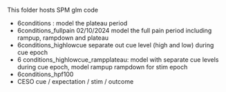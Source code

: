 This folder hosts SPM glm code

* 6conditions                   : model the plateau period
* 6conditions_fullpain      02/10/2024       model the full pain period including rampup, rampdown and plateau
* 6conditions_highlowcue                     separate out cue level (high and low) during cue epoch
* 6 conditions_highlowcue_rampplateau:       model with separate cue levels during cue epoch, model rampup rampdown for stim epoch
* 6conditions_hpf100
* CESO                                       cue / expectation / stim / outcome

